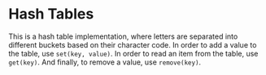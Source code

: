# Hash Tables

This is a hash table implementation, where letters are separated into different buckets based on their character code. In order to add a value to the table, use `set(key, value)`. In order to read an item from the table, use `get(key)`. And finally, to remove a value, use `remove(key)`.
